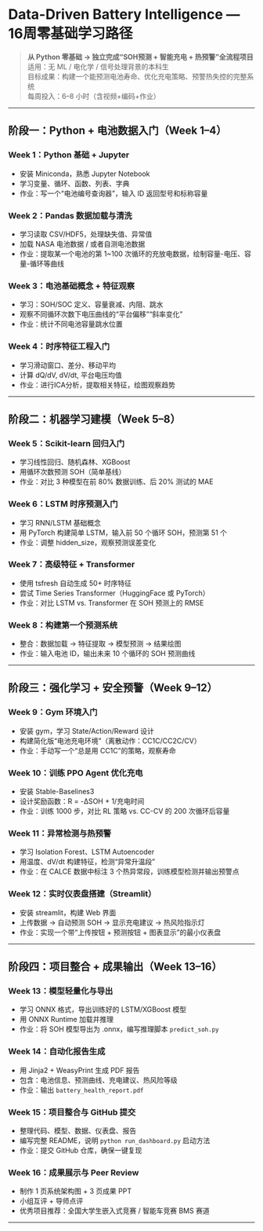 #  Data-Driven Battery Intelligence — 16周零基础学习路径

> **从 Python 零基础 → 独立完成“SOH预测 + 智能充电 + 热预警”全流程项目**  
> 适用：无 ML / 电化学 / 信号处理背景的本科生  
> 目标成果：构建一个能预测电池寿命、优化充电策略、预警热失控的完整系统  
> 每周投入：6–8 小时（含视频+编码+作业）

---

##  阶段一：Python + 电池数据入门（Week 1–4）

### Week 1：Python 基础 + Jupyter
- 安装 Miniconda，熟悉 Jupyter Notebook
- 学习变量、循环、函数、列表、字典
- 作业：写一个“电池编号查询器”，输入 ID 返回型号和标称容量

### Week 2：Pandas 数据加载与清洗
- 学习读取 CSV/HDF5，处理缺失值、异常值
- 加载 NASA 电池数据 / 或者自测电池数据
- 作业：提取某一个电池的第 1~100 次循环的充放电数据，绘制容量-电压、容量-循环等曲线

### Week 3：电池基础概念 + 特征观察
- 学习：SOH/SOC 定义、容量衰减、内阻、跳水
- 观察不同循环次数下电压曲线的“平台偏移”“斜率变化”
- 作业：统计不同电池容量跳水位置

### Week 4：时序特征工程入门
- 学习滑动窗口、差分、移动平均
- 计算 dQ/dV, dV/dt, 平台电压均值
- 作业：进行ICA分析，提取相关特征，绘图观察趋势

---

##  阶段二：机器学习建模（Week 5–8）

### Week 5：Scikit-learn 回归入门
- 学习线性回归、随机森林、XGBoost
- 用循环次数预测 SOH（简单基线）
- 作业：对比 3 种模型在前 80% 数据训练、后 20% 测试的 MAE

### Week 6：LSTM 时序预测入门
- 学习 RNN/LSTM 基础概念
- 用 PyTorch 构建简单 LSTM，输入前 50 个循环 SOH，预测第 51 个
- 作业：调整 hidden_size，观察预测误差变化

### Week 7：高级特征 + Transformer
- 使用 tsfresh 自动生成 50+ 时序特征
- 尝试 Time Series Transformer（HuggingFace 或 PyTorch）
- 作业：对比 LSTM vs. Transformer 在 SOH 预测上的 RMSE

### Week 8：构建第一个预测系统
- 整合：数据加载 → 特征提取 → 模型预测 → 结果绘图
- 作业：输入电池 ID，输出未来 10 个循环的 SOH 预测曲线

---

##  阶段三：强化学习 + 安全预警（Week 9–12）

### Week 9：Gym 环境入门
- 安装 gym，学习 State/Action/Reward 设计
- 构建简化版“电池充电环境”（离散动作：CC1C/CC2C/CV）
- 作业：手动写一个“总是用 CC1C”的策略，观察寿命

### Week 10：训练 PPO Agent 优化充电
- 安装 Stable-Baselines3
- 设计奖励函数：R = -ΔSOH + 1/充电时间
- 作业：训练 1000 步，对比 RL 策略 vs. CC-CV 的 200 次循环后容量

### Week 11：异常检测与热预警
- 学习 Isolation Forest、LSTM Autoencoder
- 用温度、dV/dt 构建特征，检测“异常升温段”
- 作业：在 CALCE 数据中标注 3 个热异常段，训练模型检测并输出预警点

### Week 12：实时仪表盘搭建（Streamlit）
- 安装 streamlit，构建 Web 界面
- 上传数据 → 自动预测 SOH → 显示充电建议 → 热风险指示灯
- 作业：实现一个带“上传按钮 + 预测按钮 + 图表显示”的最小仪表盘

---

##  阶段四：项目整合 + 成果输出（Week 13–16）

### Week 13：模型轻量化与导出
- 学习 ONNX 格式，导出训练好的 LSTM/XGBoost 模型
- 用 ONNX Runtime 加载并推理
- 作业：将 SOH 模型导出为 .onnx，编写推理脚本 `predict_soh.py`

### Week 14：自动化报告生成
- 用 Jinja2 + WeasyPrint 生成 PDF 报告
- 包含：电池信息、预测曲线、充电建议、热风险等级
- 作业：输出 `battery_health_report.pdf`

### Week 15：项目整合与 GitHub 提交
- 整理代码、模型、数据、仪表盘、报告
- 编写完整 README，说明 `python run_dashboard.py` 启动方法
- 作业：提交 GitHub 仓库，确保一键复现

### Week 16：成果展示与 Peer Review
- 制作 1 页系统架构图 + 3 页成果 PPT
- 小组互评 + 导师点评
- 优秀项目推荐：全国大学生嵌入式竞赛 / 智能车竞赛 BMS 赛道

---
